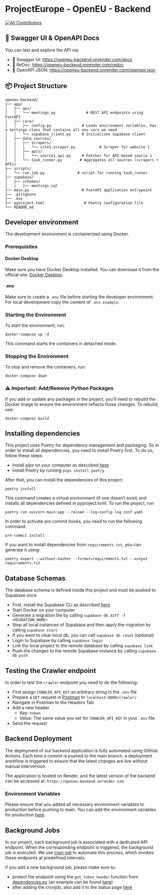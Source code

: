 # ProjectEurope - OpenEU - Backend

<!-- ALL-CONTRIBUTORS-BADGE:START - Do not remove or modify this section -->

[![All Contributors](https://img.shields.io/badge/all_contributors-16-orange.svg?style=flat-square)](#contributors-)

<!-- ALL-CONTRIBUTORS-BADGE:END -->

## 📘 Swagger UI & OpenAPI Docs

You can test and explore the API via:

- 🧪 Swagger UI: https://openeu-backend.onrender.com/docs
- 📕 ReDoc: https://openeu-backend.onrender.com/redoc
- 🧾 OpenAPI JSON: https://openeu-backend.onrender.com/openapi.json

## 📦 Project Structure

```
openeu-backend/
├── app/
│   ├── api/
│   │   └── meetings.py              # REST API endpoints using FastAPI
│   ├── core/
│   │   ├── config.py              # Loads environment variables, has a Settings class that contains all env vars we need
│   │   └── supabase_client.py     # Initializes Supabase client
│   ├── data_sources/
│   │   ├── scrapers/
│   │   │   └── site1-scraper.py           # Scraper for website 1
│   │   ├── apis/
│   │   │   └── source1_api.py     # Fetcher for API-based source 1
│   │   └── task_runner.py        # Aggregates all sources (scrapers + APIs)
├── scripts/
│   └── run_job.py               # script for running task_runner
├── supabase/
│   ├── schemas/
│   │   ├── meetings.sql
├── main.py                        # FastAPI application entrypoint
├── .gitignore
├── .env
├── pyproject.toml                  # Poetry configuration file
└── README.md
```

## Developer environment
The development environment is containerized using Docker.

### Prerequisites
#### Docker Desktop
Make sure you have Docker Desktop installed. You can download it from the official site: [Docker Desktop](https://www.docker.com/products/docker-desktop/).
#### .env
Make sure to create a `.env` file before starting the developer environment. For local development copy the content of `.env.example`.

### Starting the Environment
To start the environment, run:
```
docker-compose up -d
```
This command starts the containers in detached mode.

### Stopping the Environment
To stop and remove the containers, run:
```
docker-compose down
```
### ⚠️ Important: Add/Remove Python Packages
If you add or update any packages in the project, you'll need to rebuild the Docker image to ensure the environment reflects those changes. To rebuild, use:
```
docker-compose build
```

## Installing dependencies
This project uses Poetry for dependency management and packaging. So in order to install all dependencies, you need to install Poetry first. To do so, follow these steps:
- Install pipx on your computer as described [here](https://pipx.pypa.io/stable/installation/)
- Install Poetry by running ```pipx install poetry```

After that, you can install the dependencies of this project:
```
poetry install
```

This command creates a virtual environment (if one doesn’t exist) and installs all dependencies defined in pyproject.toml. 
To run the project, run 
```
poetry run uvicorn main:app --reload --log-config log_conf.yaml
```

In order to activate pre commit hooks, you need to run the following command:
```
pre-commit install
```

If you want to install dependencies from `requirements.txt`, you can generate it using:
```
poetry export --without-hashes --format=requirements.txt --output requirements.txt
```

## Database Schemas
The database schema is defined inside this project and must be pushed to Supabase once 
- First, install the Supabase CLI as described [here](https://supabase.com/docs/guides/local-development/cli/getting-started#installing-the-supabase-cli)
- Start Docker on your computer
- Generate a migration file by calling ```supabase db diff -f <MIGRATION_NAME>```
- Stop all local instances of Supabase and then apply the migration by calling ```supabase start```
- If you want to clear local db, you can call ```supabase db reset``` (optional)
- Login to Supabase by calling ```supabase login```
- Link the local project to the remote database by calling ```supabase link```
- Push the changes to the remote Supabase instance by calling ```supabase db push```

## Testing the Crawler endpoint
In order to test the `crawler` endpoint you need to do the following: 
 - First assign `CRAWLER_API_KEY` an arbitrary string in the `.env` file
 - Prepare a `GET` request in [Postman](https://www.postman.com/downloads/) to `localhost:8000/crawler/`
 - Navigate in Postman to the Headers Tab
 - Add a new header 
   - Key: `token` 
   - Value: The same value you set for `CRAWLER_API_KEY` in your `.env` file 
 - Send the request

## Backend Deployment
The deployment of our backend application is fully automated using GitHub Actions.
Each time a commit is pushed to the main branch, a deployment workflow is triggered to ensure that the latest changes are live without manual intervention.

The application is hosted on Render, and the latest version of the backend can be accessed at: ```https://openeu-backend.onrender.com```

### Environment Variables
Please ensure that you added all necessary environment variables to production before pushing to main.
You can add the environment variables for production [here](https://dashboard.render.com/web/srv-d0fpj1idbo4c73ankui0/env).

## Background Jobs
In our project, each background job is associated with a dedicated API endpoint. 
When the corresponding endpoint is triggered, the background job is executed.
We use [cron-job](https://console.cron-job.org/) to automate this process, which invokes these endpoints at predefined intervals.

If you add a new background job, please make sure to: 
- protect the endpoint using the `get_token_header` function from [dependencies.py](./app/dependencies.py) (an example can be found [here](./app/api/crawler.py))
- after adding the cronjob, also add it to the status page [here](https://console.cron-job.org/statuspages/26586)
